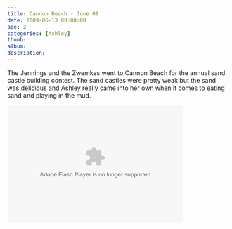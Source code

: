 ```yaml
---
title: Cannon Beach - June 09
date: 2009-06-13 00:00:00
age: 2
categories: [Ashley]
thumb: 
album: 
description: 
---
```

<p>The Jennings and the Zwemkes went to Cannon Beach for the annual sand castle building contest. The sand castles were pretty weak but the sand was delicious and Ashley really came into her own when it comes to eating sand and playing in the mud.</p>

<p>
<embed type="application/x-shockwave-flash" src="http://picasaweb.google.com/s/c/bin/slideshow.swf" width="400" height="267" flashvars="host=picasaweb.google.com&amp;hl=en_US&amp;feat=flashalbum&amp;RGB=0x000000&amp;feed=http%3A%2F%2Fpicasaweb.google.com%2Fdata%2Ffeed%2Fapi%2Fuser%2Fwyseguys%2Falbumid%2F5347343728149396993%3Falt%3Drss%26kind%3Dphoto%26authkey%3DGv1sRgCNyKwOKhrrbHkgE%26hl%3Den_US" pluginspage="http://www.macromedia.com/go/getflashplayer" />
</p>
